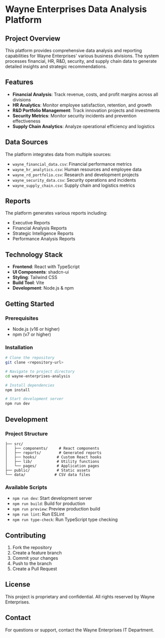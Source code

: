 # Wayne Enterprises Data Analysis Platform

## Project Overview

This platform provides comprehensive data analysis and reporting capabilities for Wayne Enterprises' various business divisions. The system processes financial, HR, R&D, security, and supply chain data to generate detailed insights and strategic recommendations.

## Features

- **Financial Analysis**: Track revenue, costs, and profit margins across all divisions
- **HR Analytics**: Monitor employee satisfaction, retention, and growth
- **R&D Portfolio Management**: Track innovation projects and investments
- **Security Metrics**: Monitor security incidents and prevention effectiveness
- **Supply Chain Analytics**: Analyze operational efficiency and logistics

## Data Sources

The platform integrates data from multiple sources:
- `wayne_financial_data.csv`: Financial performance metrics
- `wayne_hr_analytics.csv`: Human resources and employee data
- `wayne_rd_portfolio.csv`: Research and development projects
- `wayne_security_data.csv`: Security operations and incidents
- `wayne_supply_chain.csv`: Supply chain and logistics metrics

## Reports

The platform generates various reports including:
- Executive Reports
- Financial Analysis Reports
- Strategic Intelligence Reports
- Performance Analysis Reports

## Technology Stack

- **Frontend**: React with TypeScript
- **UI Components**: shadcn-ui
- **Styling**: Tailwind CSS
- **Build Tool**: Vite
- **Development**: Node.js & npm

## Getting Started

### Prerequisites

- Node.js (v16 or higher)
- npm (v7 or higher)

### Installation

```sh
# Clone the repository
git clone <repository-url>

# Navigate to project directory
cd wayne-enterprises-analysis

# Install dependencies
npm install

# Start development server
npm run dev
```

## Development

### Project Structure

```
├── src/
│   ├── components/     # React components
│   ├── reports/        # Generated reports
│   ├── hooks/         # Custom React hooks
│   ├── lib/           # Utility functions
│   └── pages/         # Application pages
├── public/            # Static assets
└── data/             # CSV data files
```

### Available Scripts

- `npm run dev`: Start development server
- `npm run build`: Build for production
- `npm run preview`: Preview production build
- `npm run lint`: Run ESLint
- `npm run type-check`: Run TypeScript type checking

## Contributing

1. Fork the repository
2. Create a feature branch
3. Commit your changes
4. Push to the branch
5. Create a Pull Request

## License

This project is proprietary and confidential. All rights reserved by Wayne Enterprises.

## Contact

For questions or support, contact the Wayne Enterprises IT Department.

